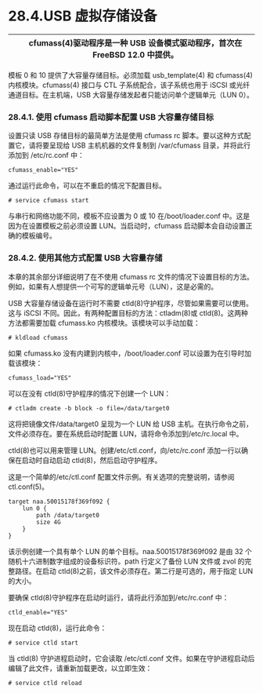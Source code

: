 # 28.4.USB 虚拟存储设备

|  | cfumass(4)驱动程序是一种 USB 设备模式驱动程序，首次在 FreeBSD 12.0 中提供。|
| -- | ----------------------------------------------------------------------------- |

模板 0 和 10 提供了大容量存储目标。必须加载 usb_template(4) 和 cfumass(4) 内核模块。cfumass(4) 接口与 CTL 子系统配合，该子系统也用于 iSCSI 或光纤通道目标。在主机端，USB 大容量存储发起者只能访问单个逻辑单元（LUN 0）。

### 28.4.1. 使用 cfumass 启动脚本配置 USB 大容量存储目标

设置只读 USB 存储目标的最简单方法是使用 cfumass rc 脚本。要以这种方式配置它，请将要呈现给 USB 主机机器的文件复制到 /var/cfumass 目录，并将此行添加到 /etc/rc.conf 中：

```
cfumass_enable="YES"
```

通过运行此命令，可以在不重启的情况下配置目标。

```
# service cfumass start
```

与串行和网络功能不同，模板不应设置为 0 或 10 在/boot/loader.conf 中。这是因为在设置模板之前必须设置 LUN。当启动时，cfumass 启动脚本会自动设置正确的模板编号。

### 28.4.2. 使用其他方式配置 USB 大容量存储

本章的其余部分详细说明了在不使用 cfumass rc 文件的情况下设置目标的方法。例如，如果有人想提供一个可写的逻辑单元号（LUN），这是必需的。

USB 大容量存储设备在运行时不需要 ctld(8)守护程序，尽管如果需要可以使用。这与 iSCSI 不同。因此，有两种配置目标的方法：ctladm(8)或 ctld(8)。这两种方法都需要加载 cfumass.ko 内核模块。该模块可以手动加载：

```
# kldload cfumass
```

如果 cfumass.ko 没有内建到内核中，/boot/loader.conf 可以设置为在引导时加载该模块：

```
cfumass_load="YES"
```

可以在没有 ctld(8)守护程序的情况下创建一个 LUN：

```
# ctladm create -b block -o file=/data/target0
```

这将把镜像文件/data/target0 呈现为一个 LUN 给 USB 主机。在执行命令之前，文件必须存在。要在系统启动时配置 LUN，请将命令添加到/etc/rc.local 中。

ctld(8)也可以用来管理 LUN。创建/etc/ctl.conf，向/etc/rc.conf 添加一行以确保在启动时自动启动 ctld(8)，然后启动守护程序。

这是一个简单的/etc/ctl.conf 配置文件示例。有关选项的完整说明，请参阅 ctl.conf(5)。

```
target naa.50015178f369f092 {
	lun 0 {
		path /data/target0
		size 4G
	}
}
```

该示例创建一个具有单个 LUN 的单个目标。naa.50015178f369f092 是由 32 个随机十六进制数字组成的设备标识符。path 行定义了备份 LUN 文件或 zvol 的完整路径。在启动 ctld(8)之前，该文件必须存在。第二行是可选的，用于指定 LUN 的大小。

要确保 ctld(8)守护程序在启动时运行，请将此行添加到/etc/rc.conf 中：

```
ctld_enable="YES"
```

现在启动 ctld(8)，运行此命令：

```
# service ctld start
```

当 ctld(8) 守护进程启动时，它会读取 /etc/ctl.conf 文件。如果在守护进程启动后编辑了此文件，请重新加载更改，以立即生效：

```
# service ctld reload
```
